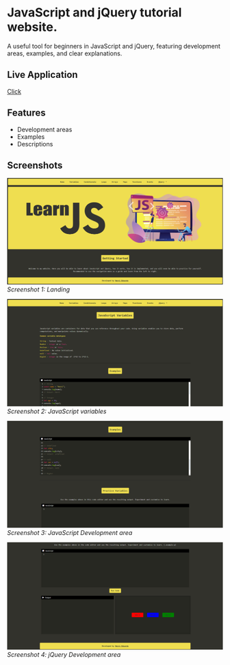 # JavaScript and jQuery tutorial website.

A useful tool for beginners in JavaScript and jQuery, featuring development areas, examples, and clear explanations.

## Live Application
[Click](https://javascript-and-jquery-tutorials.netlify.app)

## Features

- Development areas
- Examples
- Descriptions

## Screenshots

![Screenshot 1](app-screenshots/1.png)
*Screenshot 1: Landing*

![Screenshot 2](app-screenshots/2.png)
*Screenshot 2: JavaScript variables*

![Screenshot 3](app-screenshots/3.png)
*Screenshot 3: JavaScript Development area*

![Screenshot 4](app-screenshots/4.png)
*Screenshot 4: jQuery Development area*
